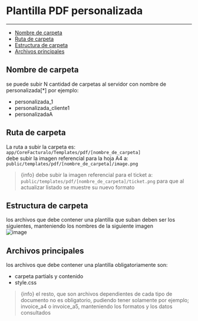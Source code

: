 # Plantilla PDF personalizada

---

- [Nombre de carpeta](#section-1)
- [Ruta de carpeta](#section-2)
- [Estructura de carpeta](#section-3)
- [Archivos principales](#section-4)

<a name="section-1"></a>
## Nombre de carpeta

se puede subir N cantidad de carpetas al servidor con nombre de personalizada\[\*\] por ejemplo:

* personalizada_1
* personalizada_cliente1
* personalizadaA

<a name="section-2"></a>
## Ruta de carpeta

La ruta a subir la carpeta es: `app/CoreFacturalo/Templates/pdf/[nombre_de_carpeta]`
<br>
debe subir la imagen referencial para la hoja A4  a: `public/templates/pdf/[nombre_de_carpeta]/image.png`

> {info} debe subir la imagen referencial para el ticket a: `public/templates/pdf/[nombre_de_carpeta]/ticket.png` para que al actualizar listado se muestre su nuevo formato

<a name="section-3"></a>
## Estructura de carpeta

los archivos que debe contener una plantilla que suban deben ser los siguientes, manteniendo los nombres de la siguiente imagen
<br>
![image](https://gitlab.com/carlomagno83/facturadorpro4/uploads/94fc5dd5f1ca589bfa59372bcebcec5d/image.png)

<a name="section-4"></a>
## Archivos principales

los archivos que debe contener una plantilla obligatoriamente son:

* carpeta partials y contenido
* style.css

> {info} el resto, que son archivos dependientes de cada tipo de documento no es obligatorio, pudiendo tener solamente por ejemplo; invoice_a4 o invoice_a5, manteniendo los formatos y los datos consultados